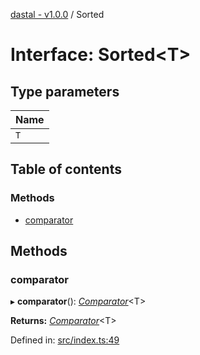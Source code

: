 [dastal - v1.0.0](../README.md) / Sorted

# Interface: Sorted<T\>

## Type parameters

| Name |
| :------ |
| `T` |

## Table of contents

### Methods

- [comparator](sorted.md#comparator)

## Methods

### comparator

▸ **comparator**(): [*Comparator*](comparator.md)<T\>

**Returns:** [*Comparator*](comparator.md)<T\>

Defined in: [src/index.ts:49](https://github.com/havelessbemore/dastal/blob/3cce60b/src/index.ts#L49)
